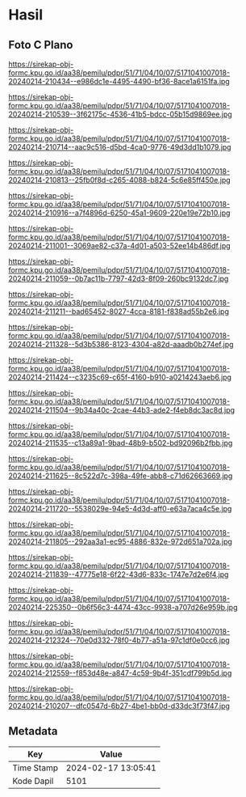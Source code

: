 # Hasil

## Foto C Plano

https://sirekap-obj-formc.kpu.go.id/aa38/pemilu/pdpr/51/71/04/10/07/5171041007018-20240214-210434--e986dc1e-4495-4490-bf36-8ace1a6151fa.jpg

https://sirekap-obj-formc.kpu.go.id/aa38/pemilu/pdpr/51/71/04/10/07/5171041007018-20240214-210539--3f62175c-4536-41b5-bdcc-05b15d9869ee.jpg

https://sirekap-obj-formc.kpu.go.id/aa38/pemilu/pdpr/51/71/04/10/07/5171041007018-20240214-210714--aac9c516-d5bd-4ca0-9776-49d3dd1b1079.jpg

https://sirekap-obj-formc.kpu.go.id/aa38/pemilu/pdpr/51/71/04/10/07/5171041007018-20240214-210813--25fb0f8d-c265-4088-b824-5c6e85ff450e.jpg

https://sirekap-obj-formc.kpu.go.id/aa38/pemilu/pdpr/51/71/04/10/07/5171041007018-20240214-210916--a7f4896d-6250-45a1-9609-220e19e72b10.jpg

https://sirekap-obj-formc.kpu.go.id/aa38/pemilu/pdpr/51/71/04/10/07/5171041007018-20240214-211001--3069ae82-c37a-4d01-a503-52ee14b486df.jpg

https://sirekap-obj-formc.kpu.go.id/aa38/pemilu/pdpr/51/71/04/10/07/5171041007018-20240214-211059--0b7ac11b-7797-42d3-8f09-260bc9132dc7.jpg

https://sirekap-obj-formc.kpu.go.id/aa38/pemilu/pdpr/51/71/04/10/07/5171041007018-20240214-211211--bad65452-8027-4cca-8181-f838ad55b2e6.jpg

https://sirekap-obj-formc.kpu.go.id/aa38/pemilu/pdpr/51/71/04/10/07/5171041007018-20240214-211328--5d3b5386-8123-4304-a82d-aaadb0b274ef.jpg

https://sirekap-obj-formc.kpu.go.id/aa38/pemilu/pdpr/51/71/04/10/07/5171041007018-20240214-211424--c3235c69-c65f-4160-b910-a0214243aeb6.jpg

https://sirekap-obj-formc.kpu.go.id/aa38/pemilu/pdpr/51/71/04/10/07/5171041007018-20240214-211504--9b34a40c-2cae-44b3-ade2-f4eb8dc3ac8d.jpg

https://sirekap-obj-formc.kpu.go.id/aa38/pemilu/pdpr/51/71/04/10/07/5171041007018-20240214-211535--c13a89a1-9bad-48b9-b502-bd92096b2fbb.jpg

https://sirekap-obj-formc.kpu.go.id/aa38/pemilu/pdpr/51/71/04/10/07/5171041007018-20240214-211625--8c522d7c-398a-49fe-abb8-c71d62663669.jpg

https://sirekap-obj-formc.kpu.go.id/aa38/pemilu/pdpr/51/71/04/10/07/5171041007018-20240214-211720--5538029e-94e5-4d3d-aff0-e63a7aca4c5e.jpg

https://sirekap-obj-formc.kpu.go.id/aa38/pemilu/pdpr/51/71/04/10/07/5171041007018-20240214-211805--292aa3a1-ec95-4886-832e-972d651a702a.jpg

https://sirekap-obj-formc.kpu.go.id/aa38/pemilu/pdpr/51/71/04/10/07/5171041007018-20240214-211839--47775e18-6f22-43d6-833c-1747e7d2e6f4.jpg

https://sirekap-obj-formc.kpu.go.id/aa38/pemilu/pdpr/51/71/04/10/07/5171041007018-20240214-225350--0b6f56c3-4474-43cc-9938-a707d26e959b.jpg

https://sirekap-obj-formc.kpu.go.id/aa38/pemilu/pdpr/51/71/04/10/07/5171041007018-20240214-212324--70e0d332-78f0-4b77-a51a-97c1df0e0cc6.jpg

https://sirekap-obj-formc.kpu.go.id/aa38/pemilu/pdpr/51/71/04/10/07/5171041007018-20240214-212559--f853d48e-a847-4c59-9b4f-351cdf799b5d.jpg

https://sirekap-obj-formc.kpu.go.id/aa38/pemilu/pdpr/51/71/04/10/07/5171041007018-20240214-210207--dfc0547d-6b27-4be1-bb0d-d33dc3f73f47.jpg


## Metadata

| Key        | Value               |
| ---------- | ------------------- |
| Time Stamp | 2024-02-17 13:05:41 |
| Kode Dapil | 5101                |



